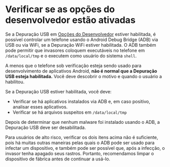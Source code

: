 # Verificar se as opções do desenvolvedor estão ativadas

Se a Depuração USB em [Opções do Desenvolvedor](https://developer.android.com/studio/debug/dev-options) estiver habilitada, é possível controlar um telefone usando o Android Debug Bridge (ADB) via USB ou via WiFi, se a Depuração WiFi estiver habilitada. O ADB também pode permitir que invasores coloquem executáveis ​​no telefone em `/data/local/tmp` e o executem como usuário do sistema `shell`.

A menos que o telefone sob verificação esteja sendo usado para desenvolvimento de aplicativos Android, **não é normal que a Depuração USB esteja habilitada.** Você deve descobrir o motivo e quando o usuário a habilitou.

Se a Depuração USB estiver habilitada, você deve:

* Verificar se há aplicativos instalados via ADB e, em caso positivo, analisar esses aplicativos.
* Verificar se há arquivos suspeitos em `/data/local/tmp`

Depois de determinar que nenhum malware foi instalado usando o ADB, a Depuração USB deve ser desabilitada.

Para usuários de alto risco, verificar os dois itens acima não é suficiente, pois há muitas outras maneiras pelas quais o ADB pode ser usado para infectar um dispositivo, e também pode ser possível que, após a infecção, o invasor tenha apagado seus rastros. Portanto, recomendamos limpar o dispositivo de fábrica antes de continuar a usá-lo.
